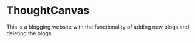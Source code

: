 # ThoughtCanvas
This is a blogging website with the functionality of adding new blogs and deleting the blogs.
